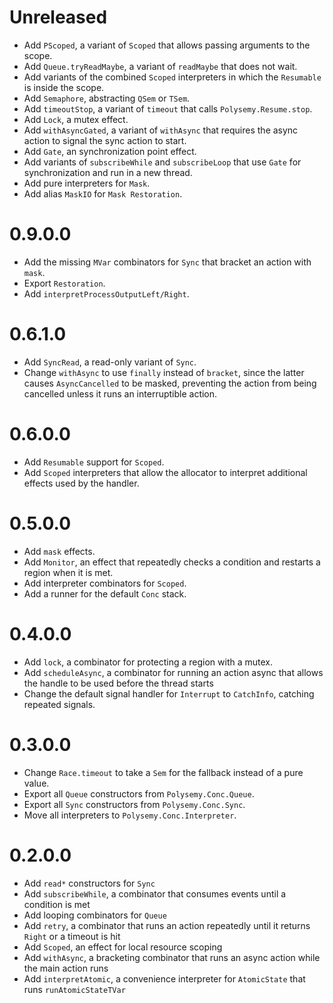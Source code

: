 # Unreleased

* Add `PScoped`, a variant of `Scoped` that allows passing arguments to the scope.
* Add `Queue.tryReadMaybe`, a variant of `readMaybe` that does not wait.
* Add variants of the combined `Scoped` interpreters in which the `Resumable` is inside the scope.
* Add `Semaphore`, abstracting `QSem` or `TSem`.
* Add `timeoutStop`, a variant of `timeout` that calls `Polysemy.Resume.stop`.
* Add `Lock`, a mutex effect.
* Add `withAsyncGated`, a variant of `withAsync` that requires the async action to signal the sync action to start.
* Add `Gate`, an synchronization point effect.
* Add variants of `subscribeWhile` and `subscribeLoop` that use `Gate` for synchronization and run in a new thread.
* Add pure interpreters for `Mask`.
* Add alias `MaskIO` for `Mask Restoration`.

# 0.9.0.0

* Add the missing `MVar` combinators for `Sync` that bracket an action with `mask`.
* Export `Restoration`.
* Add `interpretProcessOutputLeft/Right`.

# 0.6.1.0

* Add `SyncRead`, a read-only variant of `Sync`.
* Change `withAsync` to use `finally` instead of `bracket`, since the latter causes `AsyncCancelled` to be masked,
  preventing the action from being cancelled unless it runs an interruptible action.

# 0.6.0.0

* Add `Resumable` support for `Scoped`.
* Add `Scoped` interpreters that allow the allocator to interpret additional effects used by the handler.

# 0.5.0.0

* Add `mask` effects.
* Add `Monitor`, an effect that repeatedly checks a condition and restarts a region when it is met.
* Add interpreter combinators for `Scoped`.
* Add a runner for the default `Conc` stack.

# 0.4.0.0

* Add `lock`, a combinator for protecting a region with a mutex.
* Add `scheduleAsync`, a combinator for running an action async that allows the handle to be used before the thread
  starts
* Change the default signal handler for `Interrupt` to `CatchInfo`, catching repeated signals.

# 0.3.0.0

* Change `Race.timeout` to take a `Sem` for the fallback instead of a pure value.
* Export all `Queue` constructors from `Polysemy.Conc.Queue`.
* Export all `Sync` constructors from `Polysemy.Conc.Sync`.
* Move all interpreters to `Polysemy.Conc.Interpreter`.

# 0.2.0.0
* Add `read*` constructors for `Sync`
* Add `subscribeWhile`, a combinator that consumes events until a condition is met
* Add looping combinators for `Queue`
* Add `retry`, a combinator that runs an action repeatedly until it returns `Right` or a timeout is hit
* Add `Scoped`, an effect for local resource scoping
* Add `withAsync`, a bracketing combinator that runs an async action while the main action runs
* Add `interpretAtomic`, a convenience interpreter for `AtomicState` that runs `runAtomicStateTVar`
